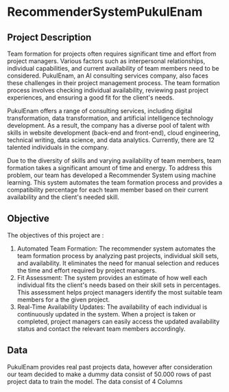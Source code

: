 # RecommenderSystemPukulEnam

## Project Description

Team formation for projects often requires significant time and effort from project managers. Various factors such as interpersonal relationships, individual capabilities, and current availability of team members need to be considered. PukulEnam, an AI consulting services company, also faces these challenges in their project management process. The team formation process involves checking individual availability, reviewing past project experiences, and ensuring a good fit for the client's needs.

PukulEnam offers a range of consulting services, including digital transformation, data transformation, and artificial intelligence technology development. As a result, the company has a diverse pool of talent with skills in website development (back-end and front-end), cloud engineering, technical writing, data science, and data analytics. Currently, there are 12 talented individuals in the company.

Due to the diversity of skills and varying availability of team members, team formation takes a significant amount of time and energy. To address this problem, our team has developed a Recommender System using machine learning. This system automates the team formation process and provides a compatibility percentage for each team member based on their current availability and the client's needed skill.


## Objective 

The objectives of this project are :

1. Automated Team Formation: The recommender system automates the team formation process by analyzing past projects, individual skill sets, and availability. It eliminates the need for manual selection and reduces the time and effort required by project managers.
2. Fit Assessment: The system provides an estimate of how well each individual fits the client's needs based on their skill sets in percentages. This assessment helps project managers identify the most suitable team members for a the given project.
3. Real-Time Availability Updates: The availability of each individual is continuously updated in the system. When a project is taken or completed, project managers can easily access the updated availability status and contact the relevant team members accordingly.

## Data 
PukulEnam provides real past projects data, however after consideration our team decided to make a dummy data consist of 50.000 rows of past project data to train the model.
The data consist of 4 Columns 

